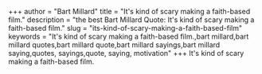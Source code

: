 +++
author = "Bart Millard"
title = "It's kind of scary making a faith-based film."
description = "the best Bart Millard Quote: It's kind of scary making a faith-based film."
slug = "its-kind-of-scary-making-a-faith-based-film"
keywords = "It's kind of scary making a faith-based film.,bart millard,bart millard quotes,bart millard quote,bart millard sayings,bart millard saying,quotes, sayings,quote, saying, motivation"
+++
It's kind of scary making a faith-based film.
